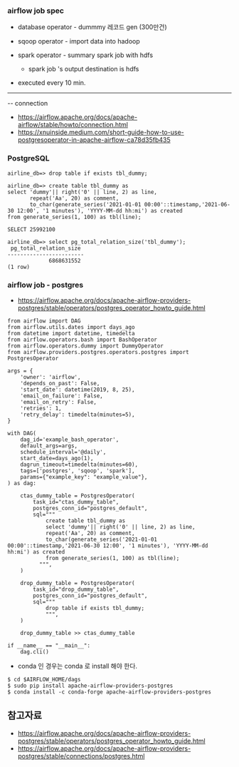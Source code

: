 ### airflow job spec ###

* database operator - dummmy 레코드 gen (300만건)
* sqoop operator - import data into hadoop 
* spark operator - summary spark job with hdfs
  - spark job 's output destination is hdfs

* executed every 10 min.

------------


-- connection 
* https://airflow.apache.org/docs/apache-airflow/stable/howto/connection.html
* https://xnuinside.medium.com/short-guide-how-to-use-postgresoperator-in-apache-airflow-ca78d35fb435

### PostgreSQL ###

```
airline_db=> drop table if exists tbl_dummy;

airline_db=> create table tbl_dummy as 
select 'dummy'|| right('0' || line, 2) as line, 
       repeat('Aa', 20) as comment, 
       to_char(generate_series('2021-01-01 00:00'::timestamp,'2021-06-30 12:00', '1 minutes'), 'YYYY-MM-dd hh:mi') as created
from generate_series(1, 100) as tbl(line);

SELECT 25992100

airline_db=> select pg_total_relation_size('tbl_dummy');
 pg_total_relation_size
------------------------
             6868631552
(1 row)
```


### airflow job - postgres ###

* https://airflow.apache.org/docs/apache-airflow-providers-postgres/stable/operators/postgres_operator_howto_guide.html
```
from airflow import DAG
from airflow.utils.dates import days_ago
from datetime import datetime, timedelta
from airflow.operators.bash import BashOperator
from airflow.operators.dummy import DummyOperator
from airflow.providers.postgres.operators.postgres import PostgresOperator

args = {
    'owner': 'airflow',
    'depends_on_past': False,
    'start_date': datetime(2019, 8, 25),
    'email_on_failure': False,
    'email_on_retry': False,
    'retries': 1,
    'retry_delay': timedelta(minutes=5),
}

with DAG(
    dag_id='example_bash_operator',
    default_args=args,
    schedule_interval='@daily',
    start_date=days_ago(1),
    dagrun_timeout=timedelta(minutes=60),
    tags=['postgres', 'sqoop', 'spark'],
    params={"example_key": "example_value"},
) as dag:

    ctas_dummy_table = PostgresOperator(
        task_id="ctas_dummy_table",
        postgres_conn_id="postgres_default",
        sql="""
            create table tbl_dummy as 
            select 'dummy'|| right('0' || line, 2) as line, 
            repeat('Aa', 20) as comment, 
            to_char(generate_series('2021-01-01 00:00'::timestamp,'2021-06-30 12:00', '1 minutes'), 'YYYY-MM-dd hh:mi') as created
            from generate_series(1, 100) as tbl(line);
          """,
    )   
    
    drop_dummy_table = PostgresOperator(
        task_id="drop_dummy_table",
        postgres_conn_id="postgres_default",
        sql="""
            drop table if exists tbl_dummy;
            """,
    )
    
    drop_dummy_table >> ctas_dummy_table
    
if __name__ == "__main__":
    dag.cli()
```

* conda 인 경우는 conda 로 install 해야 한다. 
```
$ cd $AIRFLOW_HOME/dags
$ sudo pip install apache-airflow-providers-postgres
$ conda install -c conda-forge apache-airflow-providers-postgres
```


## 참고자료 ##

* https://airflow.apache.org/docs/apache-airflow-providers-postgres/stable/operators/postgres_operator_howto_guide.html
* https://airflow.apache.org/docs/apache-airflow-providers-postgres/stable/connections/postgres.html



